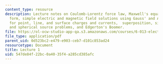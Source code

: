 ```yaml
---
content_type: resource
description: Lecture notes on Coulomb-Lorentz force law, Maxwell's equations in integral
  form, simple electric and magnetic field solutions using Gauss' and Ampere's laws
  for point, line, and surface charges and currents,  superposition, simple cylindrical
  and spherical source problems, and Edgerton's Boomer.
file: https://ol-ocw-studio-app-qa.s3.amazonaws.com/courses/6-013-electromagnetics-and-applications-fall-2005/547de84f22bc0a4035f4a285cd385afc_lec1.pdf
file_type: application/pdf
parent_uid: 0d523bc2-e479-e903-ceb7-d101c853ad24
resourcetype: Document
title: Lecture 1
uid: 547de84f-22bc-0a40-35f4-a285cd385afc
---
```

